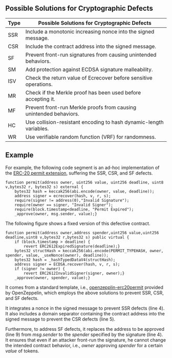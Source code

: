 ## Possible Solutions for Cryptographic Defects

| Type | Possible Solutions for Cryptographic Defects                 |
| ---- | ------------------------------------------------------------ |
| SSR  | Include a monotonic increasing nonce into the signed message. |
| CSR  | Include the contract address into the signed message.        |
| SF   | Prevent front-run signatures from causing unintended behaviors. |
| SM   | Add protection against ECDSA signature malleability.         |
| ISV  | Check the return value of Ecrecover before sensitive operations. |
| MR   | Check if the Merkle proof has been used before accepting it. |
| MF   | Prevent front-run Merkle proofs from causing unintended behaviors. |
| HC   | Use collision-resistant encoding to hash dynamic-length variables. |
| WR   | Use verifiable random function (VRF) for randomness.         |

## Example

For example, the following code segment is an ad-hoc implementation of the [ERC-20 permit extension](https://eips.ethereum.org/EIPS/eip-2612), suffering the SSR, CSR, and SF defects.

```solidity
function permit(address owner, uint256 value, uint256 deadline, uint8 v,bytes32 r, bytes32 s) external {
    bytes32 hash = keccak256(abi.encode(owner, value, deadline));
    address signer = ecrecover(hash, v, r, s);
    require(signer != address(0),"Invalid Signature");
    require(owner == signer, "Invalid Signer");
    require(block.timestamp<deadline, "Permit Expired");
    _approve(owner, msg.sender, value);}
```

The following figure shows a fixed version of this defective contract.

```solidity
function permit(address owner,address spender,uint256 value,uint256 deadline,uint8 v,bytes32 r,bytes32 s) public virtual {
    if (block.timestamp > deadline) {
        revert ERC2612ExpiredSignature(deadline);}
    bytes32 structHash = keccak256(abi.encode(PERMIT_TYPEHASH, owner, spender, value, _useNonce(owner), deadline));
    bytes32 hash = _hashTypedDataV4(structHash);
    address signer = ECDSA.recover(hash, v, r, s);
    if (signer != owner) {
        revert ERC2612InvalidSigner(signer, owner);}
    _approve(owner, spender, value);}
```

It comes from a standard template, i.e., [openzepplin-erc20permit](https://github.com/OpenZeppelin/openzeppelin-contracts/blob/master/contracts/token/ERC20/extensions/ERC20Permit.sol) provided by OpenZeppelin, which employs the above solutions to prevent SSR, CSR, and SF defects.

It integrates a nonce in the signed message to prevent SSR defects (line 4). It also includes a domain separator containing the contract address into the signed message to prevent the CSR defects (line 5).

Furthermore, to address SF defects, it replaces the address to be approved (line 9) from *msg.sender* to the *spender* specified by the signature (line 4). It ensures that even if an attacker front-run the signature, he cannot change the intended contract behavior, i.e., *owner* approving *spender* for a certain *value* of tokens.